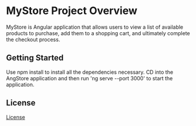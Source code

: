 # MyStore Project Overview

MyStore is Angular application that allows users to view a list of available products to purchase, add them to a shopping cart, and ultimately complete the checkout process. 

## Getting Started

Use npm install to install all the dependencies necessary. 
CD into the AngStore application and then run 'ng serve --port 3000' to start the application.
## License

[License](LICENSE.txt)
